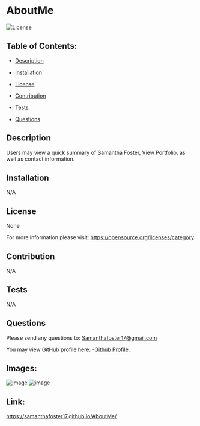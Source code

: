 # AboutMe
   
![License](https://img.shields.io/badge/License-None-blue.svg "License Badge")


## Table of Contents:

- [Description](#description)

- [Installation](#installation)

- [License](#license) 

- [Contribution](#contribution)

- [Tests](#tests)

- [Questions](#questions) 


## Description
Users may view a quick summary of Samantha Foster, View Portfolio, as well as contact information. 
  
## Installation 
N/A 
  
## License
None

For more information please visit: 
https://opensource.org/licenses/category
  
## Contribution 
N/A 
  
## Tests
N/A 
  
## Questions 
Please send any questions to: Samanthafoster17@gmail.com

You may view GitHub profile here: 
-[Github Profile](https://github.com/Samanthafoster17).


## Images:
![image](https://user-images.githubusercontent.com/68489432/99808213-87094400-2b0e-11eb-9385-842e9f99bd8a.png)
![image](https://user-images.githubusercontent.com/68489432/99808011-427da880-2b0e-11eb-8190-e507b56690ab.png)





## Link:
https://samanthafoster17.github.io/AboutMe/
